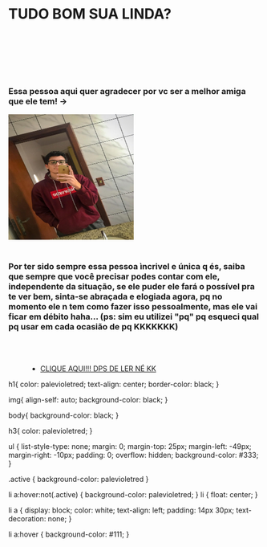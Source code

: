 <!DOCTYPE html>
<html lang="br">
<head>
    <meta charset="UTF-8">
    <meta name="viewport" content="width=device-width, initial-scale=1.0">
    <title>Olá Amiga!</title>
    <link rel="stylesheet" href="Teste.css">
</head>
<body>
    <h1>TUDO BOM SUA LINDA?</h1>
    <br>
    <br>
    <br>
    <br>
    <br>
    <h3>Essa pessoa aqui quer agradecer por vc ser a melhor amiga que ele tem! -></h3>
    <img src="Eu.jpeg" alt="sou lindo" height="250px" width="250px">
    <br>
    <br>
    <h3>Por ter sido sempre essa pessoa ìncrivel e única q és, saiba que sempre que você precisar podes  contar com ele, independente da situação, se ele puder ele fará o possível pra te ver bem, sinta-se abraçada e elogiada agora, pq no momento ele n tem como fazer isso pessoalmente, mas ele vai ficar em débito haha... (ps: sim eu utilizei "pq" pq esqueci qual pq usar em cada ocasião de pq KKKKKKK)</h3>
<br>
<br>
<menu>
    <ul>
        <li><a href="qr.html">CLIQUE AQUI!!! DPS DE LER NÉ KK</a></li>
      </ul> 
</menu>
    h1{
    color: palevioletred;
    text-align: center;
    border-color: black;
}

img{
    align-self: auto;
    background-color: black;
}

body{
    background-color: black;
}

h3{
    color: palevioletred;
}

ul {
    list-style-type: none;
    margin: 0;
    margin-top: 25px;
    margin-left: -49px;
    margin-right: -10px;
    padding: 0;
    overflow: hidden;
    background-color: #333;
  }

  .active {
    background-color: palevioletred
}

 li a:hover:not(.active) {
   background-color: palevioletred;
 }
 li {
   float: center;
 }
 
 li a {
   display: block;
   color: white;
   text-align: left;
   padding: 14px 30px;
   text-decoration: none;
 }
 
 li a:hover {
   background-color: #111;
 }

</body>
</html>
